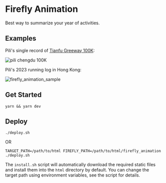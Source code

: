 # Firefly Animation

Best way to summarize your year of activities.

## Examples

Pili's single record of [Tianfu Greeway 100K](https://fastestknowntime.com/route/round-chengdu-100-tianfu-greenway):

![pili chengdu 100K](https://github.com/irunart/firefly-animation/assets/1227160/0bc4881c-1d5c-4ab9-a3fb-555c29112469)

Pili's 2023 running log in Hong Kong:

![firefly_animation_sample](https://github.com/irunart/firefly-animation/assets/1227160/427e9e1b-e721-4921-90be-dfc6bb26783d)

## Get Started

```
yarn && yarn dev
```

## Deploy

```
./deploy.sh
```

OR

```
TARGET_PATH=/path/to/html FIREFLY_PATH=/path/to/html/firefly_animation ./deploy.sh
```

The `install.sh` script will automatically download the required static files
and install them into the `html` directory by default. You can change the
target path using environment variables, see the script for details.
